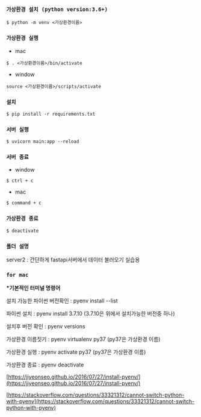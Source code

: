 ### `가상환경 설치 (python version:3.6+)`
```console
$ python -m venv <가상환경이름>  
```
### `가상환경 실행`
- mac
```console
$ . <가상환경이름>/bin/activate
```
- window 
```console
source <가상환경이름>/scripts/activate
```
### `설치`
```console
$ pip install -r requirements.txt
```
### `서버 실행`
```console
$ uvicorn main:app --reload
```
### `서버 종료`
- window
```console
$ ctrl + c
```
- mac
```console
$ command + c
```
### `가상환경 종료`
```console
$ deactivate
```

### `폴더 설명`
server2 : 간단하게 fastapi서버에서 데이터 불러오기 실습용



### `for mac` 
**\*기본적인 터미널 명령어**

설치 가능한 파이썬 버전확인 : pyenv install --list

파이썬 설치 : pyenv install 3.7.10 (3.7.10은 위에서 설치가능한 버전중 하나)

설치후 버전 확인 : pyenv versions

가상환경 이름짓기 : pyenv virtualenv py37 (py37은 가상환경 이름) 

가상환경 실행 : pyenv activate py37 (py37은 가상환경 이름) 

가상환경 종료 : pyenv deactivate

[https://jiyeonseo.github.io/2016/07/27/install-pyenv/](https://jiyeonseo.github.io/2016/07/27/install-pyenv/)

[https://stackoverflow.com/questions/33321312/cannot-switch-python-with-pyenv](https://stackoverflow.com/questions/33321312/cannot-switch-python-with-pyenv)
